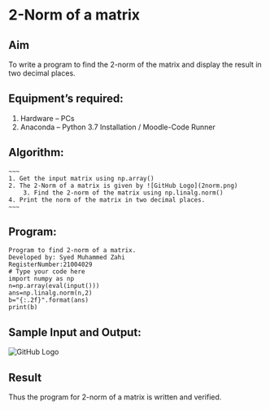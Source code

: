 # 2-Norm of a matrix
## Aim
To write a program to find the 2-norm of the matrix and display the result in two decimal places.
## Equipment’s required:
1.	Hardware – PCs
2.	Anaconda – Python 3.7 Installation / Moodle-Code Runner
## Algorithm:
	~~~
	1. Get the input matrix using np.array()
	2. The 2-Norm of a matrix is given by ![GitHub Logo](2norm.png) 
        3. Find the 2-norm of the matrix using np.linalg.norm()
	4. Print the norm of the matrix in two decimal places.
	~~~
## Program:
~~~
Program to find 2-norm of a matrix.
Developed by: Syed Muhammed Zahi
RegisterNumber:21004029
# Type your code here
import numpy as np
n=np.array(eval(input()))
ans=np.linalg.norm(n,2)
b="{:.2f}".format(ans)
print(b)
~~~
## Sample Input and Output:
![GitHub Logo](2norm.png)

## Result
Thus the program for 2-norm of a matrix is written and verified.
